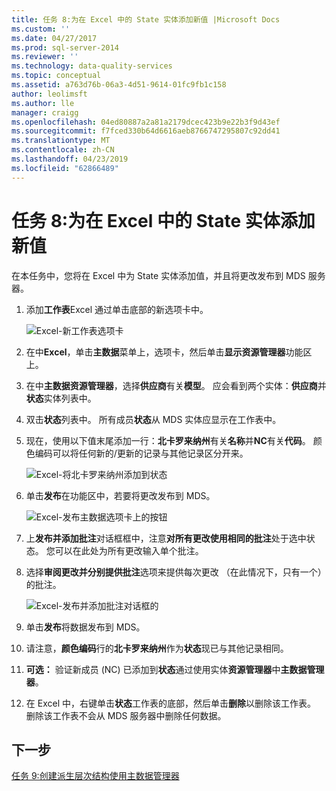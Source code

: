 ```yaml
---
title: 任务 8:为在 Excel 中的 State 实体添加新值 |Microsoft Docs
ms.custom: ''
ms.date: 04/27/2017
ms.prod: sql-server-2014
ms.reviewer: ''
ms.technology: data-quality-services
ms.topic: conceptual
ms.assetid: a763d76b-06a3-4d51-9614-01fc9fb1c158
author: leolimsft
ms.author: lle
manager: craigg
ms.openlocfilehash: 04ed80887a2a81a2179dcec423b9e22b3f9d43ef
ms.sourcegitcommit: f7fced330b64d6616aeb8766747295807c92dd41
ms.translationtype: MT
ms.contentlocale: zh-CN
ms.lasthandoff: 04/23/2019
ms.locfileid: "62866489"
---
```

# <a name="task-8-adding-a-new-value-for-state-entity-in-excel"></a>任务 8:为在 Excel 中的 State 实体添加新值
  在本任务中，您将在 Excel 中为 State 实体添加值，并且将更改发布到 MDS 服务器。  
  
1.  添加**工作表**Excel 通过单击底部的新选项卡中。  
  
     ![Excel-新工作表选项卡](../../2014/tutorials/media/et-addinganewvalueforstateentityinexcel-01.jpg "Excel 的新工作表选项卡")  
  
2.  在中**Excel**，单击**主数据**菜单上，选项卡，然后单击**显示资源管理器**功能区上。  
  
3.  在中**主数据资源管理器**，选择**供应商**有关**模型**。 应会看到两个实体：**供应商**并**状态**实体列表中。  
  
4.  双击**状态**列表中。 所有成员**状态**从 MDS 实体应显示在工作表中。  
  
5.  现在，使用以下值末尾添加一行：**北卡罗来纳州**有关**名称**并**NC**有关**代码**。 颜色编码可以将任何新的/更新的记录与其他记录区分开来。  
  
     ![Excel-将北卡罗来纳州添加到状态](../../2014/tutorials/media/et-addinganewvalueforstateentityinexcel-02.jpg "Excel-将北卡罗来纳州添加到状态")  
  
6.  单击**发布**在功能区中，若要将更改发布到 MDS。  
  
     ![Excel-发布主数据选项卡上的按钮](../../2014/tutorials/media/et-addinganewvalueforstateentityinexcel-03.jpg "Excel-发布主数据选项卡上的按钮")  
  
7.  上**发布并添加批注**对话框框中，注意**对所有更改使用相同的批注**处于选中状态。 您可以在此处为所有更改输入单个批注。  
  
8.  选择**审阅更改并分别提供批注**选项来提供每次更改 （在此情况下，只有一个） 的批注。  
  
     ![Excel-发布并添加批注对话框的](../../2014/tutorials/media/et-addinganewvalueforstateentityinexcel-04.jpg "Excel-发布并添加批注对话框的")  
  
9. 单击**发布**将数据发布到 MDS。  
  
10. 请注意，**颜色编码**行的**北卡罗来纳州**作为**状态**现已与其他记录相同。  
  
11. **可选：** 验证新成员 (NC) 已添加到**状态**通过使用实体**资源管理器**中**主数据管理器**。  
  
12. 在 Excel 中，右键单击**状态**工作表的底部，然后单击**删除**以删除该工作表。 删除该工作表不会从 MDS 服务器中删除任何数据。  
  
## <a name="next-step"></a>下一步  
 [任务 9:创建派生层次结构使用主数据管理器](../../2014/tutorials/task-9-creating-a-derived-hierarchy-using-master-data-manager.md)  
  
  
